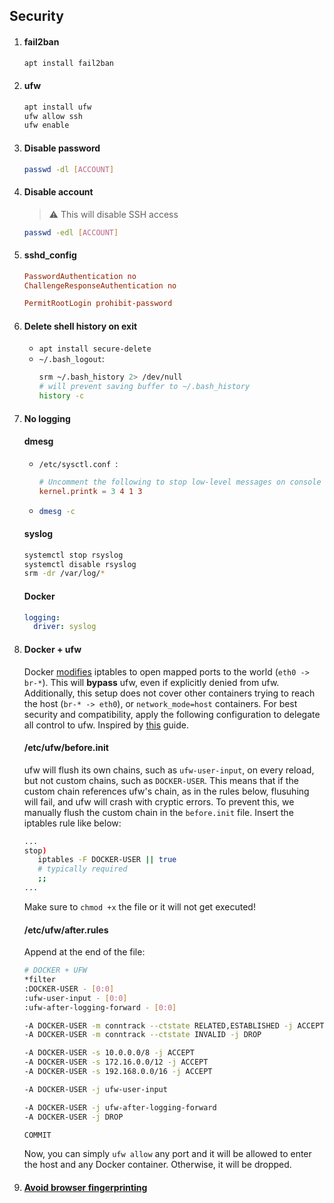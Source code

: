 ## Security

1. #### fail2ban
   ```sh
   apt install fail2ban
   ```
2. #### ufw
   ```sh
   apt install ufw
   ufw allow ssh
   ufw enable
   ```
3. #### Disable password

   ```sh
   passwd -dl [ACCOUNT]
   ```

4. #### Disable account
   > :warning: This will disable SSH access
   ```sh
   passwd -edl [ACCOUNT]
   ```
5. #### sshd_config

   ```conf
   PasswordAuthentication no
   ChallengeResponseAuthentication no

   PermitRootLogin prohibit-password
   ```

6. #### Delete shell history on exit

   - `apt install secure-delete`
   - `~/.bash_logout`:
     ```bash
     srm ~/.bash_history 2> /dev/null
     # will prevent saving buffer to ~/.bash_history
     history -c
     ```

7. #### No logging

   #### dmesg

   - `/etc/sysctl.conf `:
     ```conf
     # Uncomment the following to stop low-level messages on console
     kernel.printk = 3 4 1 3
     ```
   - ```bash
     dmesg -c
     ```

   #### syslog

   ```bash
   systemctl stop rsyslog
   systemctl disable rsyslog
   srm -dr /var/log/*
   ```

   #### Docker

   ```yaml
   logging:
     driver: syslog
   ```

8. #### Docker + ufw

   Docker [modifies](https://docs.docker.com/network/iptables/) iptables to open mapped ports to the world (`eth0 -> br-*`). This will **bypass** ufw, even if explicitly denied from ufw. Additionally, this setup does not cover other containers trying to reach the host (`br-* -> eth0`), or `network_mode=host` containers. For best security and compatibility, apply the following configuration to delegate all control to ufw. Inspired by [this](https://p1ngouin.com/posts/how-to-manage-iptables-rules-with-ufw-and-docker) guide.

   #### /etc/ufw/before.init

   ufw will flush its own chains, such as `ufw-user-input`, on every reload, but not custom chains, such as `DOCKER-USER`. This means that if the custom chain references ufw's chain, as in the rules below, flusuhing will fail, and ufw will crash with cryptic errors. To prevent this, we manually flush the custom chain in the `before.init` file. Insert the iptables rule like below:

   ```bash
   ...
   stop)
      iptables -F DOCKER-USER || true
      # typically required
      ;;
   ...
   ```

   Make sure to `chmod +x` the file or it will not get executed!

   #### /etc/ufw/after.rules

   Append at the end of the file:

   ```bash
   # DOCKER + UFW
   *filter
   :DOCKER-USER - [0:0]
   :ufw-user-input - [0:0]
   :ufw-after-logging-forward - [0:0]

   -A DOCKER-USER -m conntrack --ctstate RELATED,ESTABLISHED -j ACCEPT
   -A DOCKER-USER -m conntrack --ctstate INVALID -j DROP

   -A DOCKER-USER -s 10.0.0.0/8 -j ACCEPT
   -A DOCKER-USER -s 172.16.0.0/12 -j ACCEPT
   -A DOCKER-USER -s 192.168.0.0/16 -j ACCEPT

   -A DOCKER-USER -j ufw-user-input

   -A DOCKER-USER -j ufw-after-logging-forward
   -A DOCKER-USER -j DROP

   COMMIT
   ```

   Now, you can simply `ufw allow` any port and it will be allowed to enter the host and any Docker container. Otherwise, it will be dropped.

9. #### [Avoid browser fingerprinting](https://github.com/ViRb3/poweruser/blob/master/Windows/Security.md#avoid-browser-fingerprinting)
